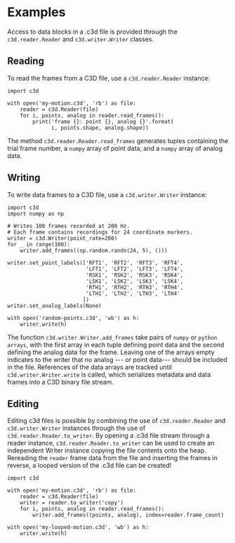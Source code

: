 

Examples
========

Access to data blocks in a .c3d file is provided through the `c3d.reader.Reader` and `c3d.writer.Writer` classes.

Reading
-------

To read the frames from a C3D file, use a `c3d.reader.Reader` instance:

    import c3d

    with open('my-motion.c3d', 'rb') as file:
        reader = c3d.Reader(file)
        for i, points, analog in reader.read_frames():
            print('frame {}: point {}, analog {}'.format(
                  i, points.shape, analog.shape))

The method `c3d.reader.Reader.read_frames` generates tuples
containing the trial frame number, a ``numpy`` array of point
data, and a ``numpy`` array of analog data.

Writing
-------

To write data frames to a C3D file, use a `c3d.writer.Writer`
instance:

    import c3d
    import numpy as np

    # Writes 100 frames recorded at 200 Hz.
    # Each frame contains recordings for 24 coordinate markers.
    writer = c3d.Writer(point_rate=200)
    for _ in range(100):
        writer.add_frames((np.random.randn(24, 5), ()))

    writer.set_point_labels(['RFT1', 'RFT2', 'RFT3', 'RFT4',
                             'LFT1', 'LFT2', 'LFT3', 'LFT4',
                             'RSK1', 'RSK2', 'RSK3', 'RSK4',
                             'LSK1', 'LSK2', 'LSK3', 'LSK4',
                             'RTH1', 'RTH2', 'RTH3', 'RTH4',
                             'LTH1', 'LTH2', 'LTH3', 'LTH4'
                            ])
    writer.set_analog_labels(None)

    with open('random-points.c3d', 'wb') as h:
        writer.write(h)

The function `c3d.writer.Writer.add_frames` take pairs of ``numpy`` or ``python
arrays``, with the first array in each tuple defining point data and the second
defining the analog data for the frame. Leaving one of the arrays empty indicates
to the writer that no analog --- or point data--- should be included in the file.
References of the data arrays are tracked until `c3d.writer.Writer.write`
is called, which serializes metadata and data frames into a C3D binary file stream.

Editing
-------

Editing c3d files is possible by combining the use of `c3d.reader.Reader` and `c3d.writer.Writer`
instances through the use of `c3d.reader.Reader.to_writer`. By opening a .c3d file stream through
a reader instance, `c3d.reader.Reader.to_writer` can be used to create an independent Writer instance
copying the file contents onto the heap. Rereading the `reader` frame data from the file
and inserting the frames in reverse, a looped version of the .c3d file can be created!

    import c3d

    with open('my-motion.c3d', 'rb') as file:
        reader = c3d.Reader(file)
        writer = reader.to_writer('copy')
        for i, points, analog in reader.read_frames():
            writer.add_frames((points, analog), index=reader.frame_count)

    with open('my-looped-motion.c3d', 'wb') as h:
        writer.write(h)
